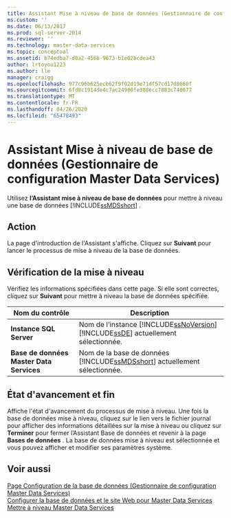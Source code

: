 ```yaml
---
title: Assistant Mise à niveau de base de données (Gestionnaire de configuration Master Data Services) | Microsoft Docs
ms.custom: ''
ms.date: 06/13/2017
ms.prod: sql-server-2014
ms.reviewer: ''
ms.technology: master-data-services
ms.topic: conceptual
ms.assetid: b74edba7-d0a2-456b-9673-b1e02bcdea43
author: lrtoyou1223
ms.author: lle
manager: craigg
ms.openlocfilehash: 977c96b625ecb62f9f02d19e71df57cd17d8660f
ms.sourcegitcommit: 6fd8c1914de4c7ac24900fe388ecc7883c740077
ms.translationtype: MT
ms.contentlocale: fr-FR
ms.lasthandoff: 04/26/2020
ms.locfileid: "65478493"
---
```

# <a name="upgrade-database-wizard-master-data-services-configuration-manager"></a>Assistant Mise à niveau de base de données (Gestionnaire de configuration Master Data Services)
  Utilisez **l’Assistant mise à niveau de base de données** pour mettre à niveau une base de données [!INCLUDE[ssMDSshort](../includes/ssmdsshort-md.md)] .  
  
## <a name="action"></a>Action  
 La page d'introduction de l'Assistant s'affiche. Cliquez sur **Suivant** pour lancer le processus de mise à niveau de la base de données.  
  
## <a name="upgrade-review"></a>Vérification de la mise à niveau  
 Vérifiez les informations spécifiées dans cette page. Si elle sont correctes, cliquez sur **Suivant** pour mettre à niveau la base de données spécifiée.  
  
|Nom du contrôle|Description|  
|------------------|-----------------|  
|**Instance SQL Server**|Nom de l’instance [!INCLUDE[ssNoVersion](../includes/ssnoversion-md.md)][!INCLUDE[ssDE](../includes/ssde-md.md)] actuellement sélectionnée.|  
|**Base de données Master Data Services**|Nom de la base de données [!INCLUDE[ssMDSshort](../includes/ssmdsshort-md.md)] actuellement sélectionnée.|  
  
## <a name="progress-and-finish"></a>État d'avancement et fin  
 Affiche l'état d'avancement du processus de mise à niveau. Une fois la base de données mise à niveau, cliquez sur le lien vers le fichier journal pour afficher des informations détaillées sur la mise à niveau ou cliquez sur **Terminer** pour fermer l’Assistant Base de données et revenir à la page **Bases de données** . La base de données mise à niveau est sélectionnée et vous pouvez afficher et modifier ses paramètres système.  
  
## <a name="see-also"></a>Voir aussi  
 [Page Configuration de la base de données &#40;Gestionnaire de configuration Master Data Services&#41;](../../2014/master-data-services/database-configuration-page-master-data-services-configuration-manager.md)   
 [Configurer la base de données et le site Web pour Master Data Services](set-up-the-database-and-website-for-master-data-services.md)   
 [Mettre à niveau Master Data Services](../database-engine/install-windows/upgrade-master-data-services.md)  
  
  
